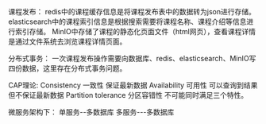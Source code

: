 课程发布：
redis中的课程缓存信息是将课程发布表中的数据转为json进行存储。
elasticsearch中的课程索引信息是根据搜索需要将课程名称、课程介绍等信息进行索引存储。
MinIO中存储了课程的静态化页面文件（html网页），查看课程详情是通过文件系统去浏览课程详情页面。

分布式事务：
一次课程发布操作需要向数据库、redis、elasticsearch、MinIO写四份数据，这里存在分布式事务问题。


CAP理论:
Consistency 一致性 保证最新数据
Availability 可用性 可以查询到结果 但不保证最新数据
Partition tolerance 分区容错性
不可能同时满足三个特性。




微服务架构下：
单服务--多数据库
多服务---多数据库